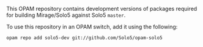 This OPAM repository contains development versions of packages required for
building Mirage/Solo5 against Solo5 `master`.

To use this repository in an OPAM switch, add it using the following:

    opam repo add solo5-dev git://github.com/Solo5/opam-solo5
